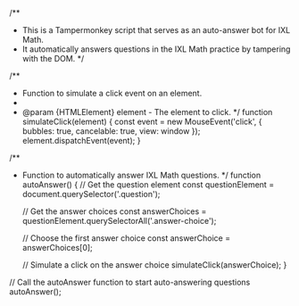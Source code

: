 /**
 * This is a Tampermonkey script that serves as an auto-answer bot for IXL Math.
 * It automatically answers questions in the IXL Math practice by tampering with the DOM.
 */

/**
 * Function to simulate a click event on an element.
 *
 * @param {HTMLElement} element - The element to click.
 */
function simulateClick(element) {
    const event = new MouseEvent('click', {
        bubbles: true,
        cancelable: true,
        view: window
    });
    element.dispatchEvent(event);
}

/**
 * Function to automatically answer IXL Math questions.
 */
function autoAnswer() {
    // Get the question element
    const questionElement = document.querySelector('.question');

    // Get the answer choices
    const answerChoices = questionElement.querySelectorAll('.answer-choice');

    // Choose the first answer choice
    const answerChoice = answerChoices[0];

    // Simulate a click on the answer choice
    simulateClick(answerChoice);
}

// Call the autoAnswer function to start auto-answering questions
autoAnswer();
